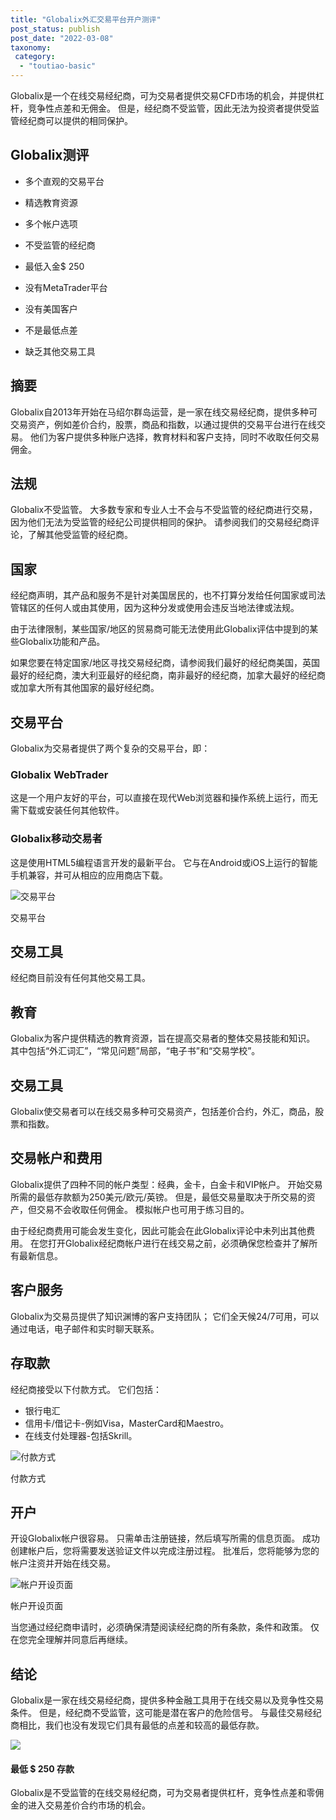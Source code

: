 ```yaml
---
title: "Globalix外汇交易平台开户测评"
post_status: publish
post_date: "2022-03-08"
taxonomy:
 category: 
  - "toutiao-basic"
---
```


Globalix是一个在线交易经纪商，可为交易者提供交易CFD市场的机会，并提供杠杆，竞争性点差和无佣金。 但是，经纪商不受监管，因此无法为投资者提供受监管经纪商可以提供的相同保护。

## Globalix测评

- 多个直观的交易平台

- 精选教育资源

- 多个帐户选项

- 不受监管的经纪商

- 最低入金$ 250

- 没有MetaTrader平台

- 没有美国客户

- 不是最低点差

- 缺乏其他交易工具


## 摘要

Globalix自2013年开始在马绍尔群岛运营，是一家在线交易经纪商，提供多种可交易资产，例如差价合约，股票，商品和指数，以通过提供的交易平台进行在线交易。 他们为客户提供多种账户选择，教育材料和客户支持，同时不收取任何交易佣金。

## 法规

Globalix不受监管。 大多数专家和专业人士不会与不受监管的经纪商进行交易，因为他们无法为受监管的经纪公司提供相同的保护。 请参阅我们的交易经纪商评论，了解其他受监管的经纪商。

## 国家

经纪商声明，其产品和服务不是针对美国居民的，也不打算分发给任何国家或司法管辖区的任何人或由其使用，因为这种分发或使用会违反当地法律或法规。

由于法律限制，某些国家/地区的贸易商可能无法使用此Globalix评估中提到的某些Globalix功能和产品。

如果您要在特定国家/地区寻找交易经纪商，请参阅我们最好的经纪商美国，英国最好的经纪商，澳大利亚最好的经纪商，南非最好的经纪商，加拿大最好的经纪商或加拿大所有其他国家的最好经纪商。

## 交易平台

Globalix为交易者提供了两个复杂的交易平台，即：

### Globalix WebTrader

这是一个用户友好的平台，可以直接在现代Web浏览器和操作系统上运行，而无需下载或安装任何其他软件。

### Globalix移动交易者

这是使用HTML5编程语言开发的最新平台。 它与在Android或iOS上运行的智能手机兼容，并可从相应的应用商店下载。

![交易平台](https://cdn.fendou.la/funstoutiao/2020/11/Globalix-Review-Trading-Platform.jpg "交易平台")

交易平台

## 交易工具

经纪商目前没有任何其他交易工具。

## 教育

Globalix为客户提供精选的教育资源，旨在提高交易者的整体交易技能和知识。 其中包括“外汇词汇”，“常见问题”局部，“电子书”和“交易学校”。

## 交易工具

Globalix使交易者可以在线交易多种可交易资产，包括差价合约，外汇，商品，股票和指数。

## 交易帐户和费用

Globalix提供了四种不同的帐户类型：经典，金卡，白金卡和VIP帐户。 开始交易所需的最低存款额为250美元/欧元/英镑。 但是，最低交易量取决于所交易的资产，但交易不会收取任何佣金。 模拟帐户也可用于练习目的。

由于经纪商费用可能会发生变化，因此可能会在此Globalix评论中未列出其他费用。 在您打开Globalix经纪商帐户进行在线交易之前，必须确保您检查并了解所有最新信息。

## 客户服务

Globalix为交易员提供了知识渊博的客户支持团队； 它们全天候24/7可用，可以通过电话，电子邮件和实时聊天联系。

## 存取款

经纪商接受以下付款方式。 它们包括：

- 银行电汇
- 信用卡/借记卡-例如Visa，MasterCard和Maestro。
- 在线支付处理器-包括Skrill。

![付款方式](https://cdn.fendou.la/funstoutiao/2020/11/Globalix-Review-Payment-Methods-1024x195.jpg "付款方式")

付款方式

## 开户

开设Globalix帐户很容易。 只需单击注册链接，然后填写所需的信息页面。 成功创建帐户后，您将需要发送验证文件以完成注册过程。 批准后，您将能够为您的帐户注资并开始在线交易。

![帐户开设页面](https://cdn.fendou.la/funstoutiao/2020/11/Globalix-Review-Account-Opening-Page-701x1024.jpg "帐户开设页面")

帐户开设页面

当您通过经纪商申请时，必须确保清楚阅读经纪商的所有条款，条件和政策。 仅在您完全理解并同意后再继续。

## 结论

Globalix是一家在线交易经纪商，提供多种金融工具用于在线交易以及竞争性交易条件。 但是，经纪商不受监管，这可能是潜在客户的危险信号。 与最佳交易经纪商相比，我们也没有发现它们具有最低的点差和较高的最低存款。

![](https://cdn.fendou.la/funstoutiao/2020/11/Globalix-Logo.png)

#### 最低 $ 250 存款

Globalix是不受监管的在线交易经纪商，可为交易者提供杠杆，竞争性点差和零佣金的进入交易差价合约市场的机会。

